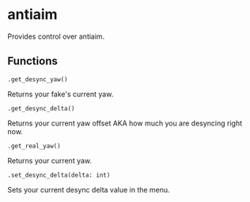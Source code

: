 # antiaim
Provides control over antiaim.

## Functions

``.get_desync_yaw()``

Returns your fake's current yaw.

``.get_desync_delta()``

Returns your current yaw offset AKA how much you are desyncing right now.

``.get_real_yaw()``

Returns your current yaw.

``.set_desync_delta(delta: int)``

Sets your current desync delta value in the menu.


